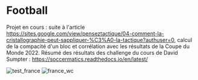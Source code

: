 # Football
Projet en cours : suite à l'article https://sites.google.com/view/penseztactique/04-comment-la-cristallographie-peut-sappliquer-%C3%A0-la-tactique?authuser=0, calcul de la compacité d'un bloc et corrélation avec les résultats de la Coupe du Monde 2022.
Résumé des résultats des challenge du cours de David Sumpter : https://soccermatics.readthedocs.io/en/latest/

![test_france](https://github.com/maxflab/Football/assets/117361650/97c96f59-113a-4b42-8b01-79a33e009c37)
![france_wc](https://github.com/maxflab/Football/assets/117361650/153f1a24-e2fa-4dda-9f89-c1821ba3a67e)

